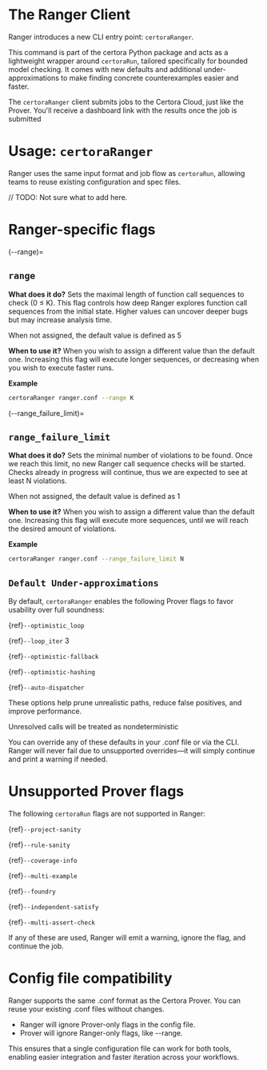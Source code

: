 # The Ranger Client

Ranger introduces a new CLI entry point: `certoraRanger`.

This command is part of the certora Python package and acts as a lightweight wrapper around `certoraRun`, 
tailored specifically for bounded model checking. 
It comes with new defaults and additional under-approximations to make finding concrete counterexamples easier and faster.

The `certoraRanger` client submits jobs to the Certora Cloud, just like the Prover. You'll receive a dashboard link with the results once the job is submitted

# Usage: `certoraRanger`

Ranger uses the same input format and job flow as `certoraRun`, allowing teams to reuse existing configuration and spec files.

// TODO: Not sure what to add here.

# Ranger-specific flags

(--range)=
## `range`

**What does it do?**
Sets the maximal length of function call sequences to check (0 ≤ K).
This flag controls how deep Ranger explores function call sequences from the initial state.
Higher values can uncover deeper bugs but may increase analysis time.

When not assigned, the default value is defined as 5

**When to use it?**
When you wish to assign a different value than the default one.
Increasing this flag will execute longer sequences, or decreasing when you wish to execute faster runs.

**Example**

```sh
certoraRanger ranger.conf --range K
```

(--range_failure_limit)=
## `range_failure_limit`

**What does it do?**
Sets the minimal number of violations to be found.
Once we reach this limit, no new Ranger call sequence checks will be started.
Checks already in progress will continue, thus we are expected to see at least N violations.

When not assigned, the default value is defined as 1

**When to use it?**
When you wish to assign a different value than the default one.
Increasing this flag will execute more sequences, until we will reach the desired amount of violations.

**Example**

```sh
certoraRanger ranger.conf --range_failure_limit N
```

## `Default Under-approximations`

By default, `certoraRanger` enables the following Prover flags to favor usability over full soundness:

{ref}`--optimistic_loop`

{ref}`--loop_iter` 3

{ref}`--optimistic-fallback`

{ref}`--optimistic-hashing`

{ref}`--auto-dispatcher`

These options help prune unrealistic paths, reduce false positives, and improve performance.

Unresolved calls will be treated as nondeterministic

You can override any of these defaults in your .conf file or via the CLI. Ranger will never fail due to unsupported overrides—it will simply continue and print a warning if needed.


# Unsupported Prover flags


The following `certoraRun` flags are not supported in Ranger:

{ref}`--project-sanity`

{ref}`--rule-sanity`

{ref}`--coverage-info`

{ref}`--multi-example`

{ref}`--foundry`

{ref}`--independent-satisfy`

{ref}`--multi-assert-check`

If any of these are used, Ranger will emit a warning, ignore the flag, and continue the job.


# Config file compatibility

Ranger supports the same .conf format as the Certora Prover.
You can reuse your existing .conf files without changes.

- Ranger will ignore Prover-only flags in the config file.
- Prover will ignore Ranger-only flags, like --range.

This ensures that a single configuration file can work for both tools, enabling easier integration and faster iteration across your workflows.
